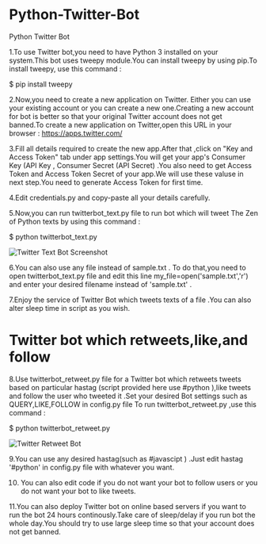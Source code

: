 # Python-Twitter-Bot
Python Twitter Bot 

1.To use Twitter bot,you need to have Python 3 installed on your system.This bot uses tweepy module.You can install tweepy by using pip.To install tweepy, use this command :

 $ pip install tweepy

2.Now,you need to create a new application on Twitter. Either you can use your existing account or you can create a new one.Creating a new account for bot  is better so that your original Twitter account does not get banned.To create a new application on Twitter,open this URL in your browser :
 https://apps.twitter.com/

3.Fill all details required to create the new app.After that ,click on "Key and Access Token" tab under app settings.You will get your app's Consumer Key (API Key , Consumer Secret (API Secret) .You also need to get Access Token and Access Token Secret of your app.We will use these valuse in next step.You need to generate Access Token for first time.


4.Edit credentials.py and copy-paste  all your details carefully.


5.Now,you can run  twitterbot_text.py file to run bot which will tweet The Zen of Python texts by using this command :


 $ python twitterbot_text.py 
 
 ![Twitter Text Bot Screenshot](https://github.com/gauravssnl/Python-Twitter-Bot/blob/master/twitter%20text%20bot.png)



6.You can also use any file instead of sample.txt . To do that,you need to open twitterbot_text.py file and edit this line my_file=open('sample.txt','r') and enter your desired filename instead of 'sample.txt' .


7.Enjoy the service of Twitter Bot which tweets texts of a file .You can also alter sleep time in script as you wish.







# Twitter bot which retweets,like,and follow

8.Use twitterbot_retweet.py file for a Twitter bot which retweets tweets based on particular hastag (script provided here use #python ),like tweets and follow the user who tweeted it .Set your desired Bot settings such as QUERY,LIKE,FOLLOW in config.py file  To run twitterbot_retweet.py ,use this command :

$ python twitterbot_retweet.py


![Twitter Retweet Bot](https://github.com/gauravssnl/Python-Twitter-Bot/blob/master/twitter%20retweet%20bot.png)



9.You can use any desired hastag(such as #javascipt ) .Just edit hastag '#python' in config.py file with whatever you want.


10. You can also edit code if you do not want your bot to follow  users or you do not want your bot  to like tweets.


11.You can also deploy Twitter bot on online based servers if you want to run the bot 24 hours continously.Take care of sleep/delay if you run bot the whole day.You should try to use large sleep time so that your account does not get banned.


